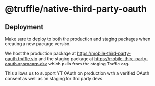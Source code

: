 # @truffle/native-third-party-oauth

## Deployment
Make sure to deploy to both the production and staging packages when creating a new package version. 

We host the production package at https://mobile-third-party-oauth.truffle.vip and the staging package at
https://mobile-third-party-oauth.sporocarp.dev which pulls from the staging Truffle org.

This allows us to support YT OAuth on production with a verified OAuth consent as well as on staging for 
3rd party devs.
